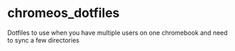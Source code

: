 # chromeos_dotfiles
Dotfiles to use when you have multiple users on one chromebook and need to sync a few directories

